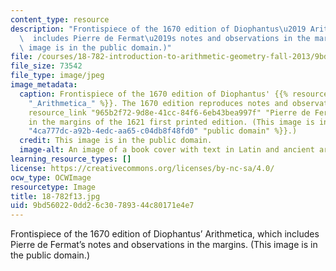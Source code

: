 ```yaml
---
content_type: resource
description: "Frontispiece of the 1670 edition of Diophantus\u2019 Arithmetica, which\
  \  includes Pierre de Fermat\u2019s notes and observations in the margins. (This\
  \ image is in the public domain.)"
file: /courses/18-782-introduction-to-arithmetic-geometry-fall-2013/9bd560220dd26c30789344c80171e4e7_18-782f13.jpg
file_size: 73542
file_type: image/jpeg
image_metadata:
  caption: Frontispiece of the 1670 edition of Diophantus' {{% resource_link "cf7a47aa-18c9-48d9-b5fb-2966a50c9326"
    "_Arithmetica_" %}}. The 1670 edition reproduces notes and observations that {{%
    resource_link "965b2f72-9d8e-41cc-84f6-6eb43bea997f" "Pierre de Fermat" %}} wrote
    in the margins of the 1621 first printed edition. (This image is in the {{% resource_link
    "4ca777dc-a92b-4edc-aa65-c04db8f48fd0" "public domain" %}}.)
  credit: This image is in the public domain.
  image-alt: An image of a book cover with text in Latin and ancient artwork.
learning_resource_types: []
license: https://creativecommons.org/licenses/by-nc-sa/4.0/
ocw_type: OCWImage
resourcetype: Image
title: 18-782f13.jpg
uid: 9bd56022-0dd2-6c30-7893-44c80171e4e7
---
```

Frontispiece of the 1670 edition of Diophantus’ Arithmetica, which  includes Pierre de Fermat’s notes and observations in the margins. (This image is in the public domain.)